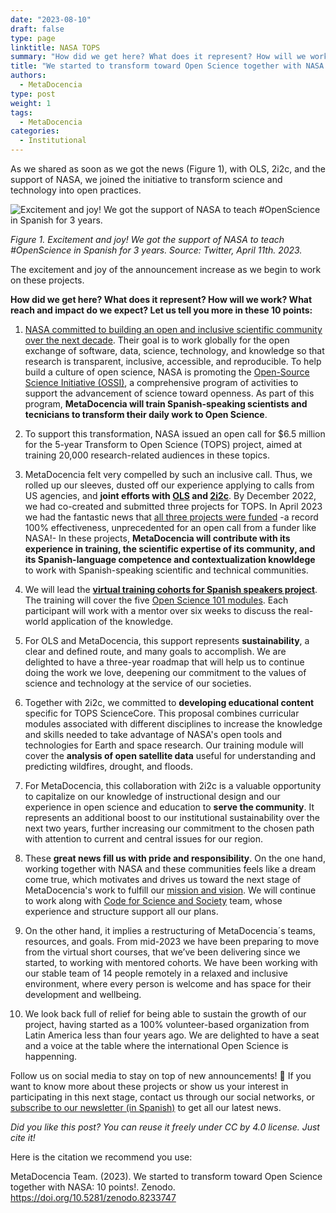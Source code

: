 ```yaml
---
date: "2023-08-10"
draft: false
type: page
linktitle: NASA TOPS
summary: "How did we get here? What does it represent? How will we work? What reach and impact do we expect?  Let us tell you more in these 10 points"
title: "We started to transform toward Open Science together with NASA: 10 points!"
authors:
  - MetaDocencia
type: post
weight: 1
tags: 
  - MetaDocencia 
categories:
  - Institutional
---
```


As we shared as soon as we got the news (Figure 1), with OLS, 2i2c, and the support of NASA, we joined the initiative to transform science and technology into open practices.

![Excitement and joy! We got the support of NASA to teach #OpenScience in Spanish for 3 years.](https://www.metadocencia.org/img/NASAtweet.jpg)

*Figure 1. Excitement and joy! We got the support of NASA to teach #OpenScience in Spanish for 3 years.* 
*Source: Twitter, April 11th. 2023.*

The excitement and joy of the announcement increase as we begin to work on these projects.

**How did we get here? What does it represent? How will we work? What reach and impact do we expect?  Let us tell you more in these 10 points:**

1. [NASA committed to building an open and inclusive scientific community over the next decade](https://science.nasa.gov/open-science-overview). Their goal is to work globally for the open exchange of software, data, science, technology, and knowledge so that research is transparent, inclusive, accessible, and reproducible. To help build a culture of open science, NASA is promoting the [Open-Source Science Initiative (OSSI)](https://science.nasa.gov/open-science-overview), a comprehensive program of activities to support the advancement of science toward openness. As part of this program, **MetaDocencia will train Spanish-speaking scientists and tecnicians to transform their daily work to Open Science**.

2. To support this transformation, NASA issued an open call for $6.5 million for the 5-year Transform to Open Science (TOPS) project, aimed at training 20,000 research-related audiences in these topics.
   
3. MetaDocencia felt very compelled by such an inclusive call. Thus, we rolled up our sleeves, dusted off our experience applying to calls from US agencies, and **joint efforts with [OLS](https://openlifesci.org/) and [2i2c](https://2i2c.org/)**. By December 2022, we had co-created and submitted three projects for TOPS. In April 2023 we had the fantastic news that [all three projects were funded](https://www.nasa.gov/centers/marshall/news/releases/2023/nasa-boosts-open-science-through-innovative-training) -a record 100% effectiveness, unprecedented for an open call from a funder like NASA!- In these projects, **MetaDocencia will contribute with its experience in training, the scientific expertise of its community, and its Spanish-language competence and contextualization knowldege** to work with Spanish-speaking scientific and technical communities.
   
4. We will lead the **[virtual training cohorts for Spanish speakers project](https://zenodo.org/record/8215456)**. The training will cover the five [Open Science 101 modules](https://nasa.github.io/Transform-to-Open-Science/open-science-101/). Each participant will work with a mentor over six weeks to discuss the real-world application of the knowledge.
   
5. For OLS and MetaDocencia, this support represents **sustainability**, a clear and defined route, and many goals to accomplish. We are delighted to have a three-year roadmap that will help us to continue doing the work we love, deepening our commitment to the values of science and technology at the service of our societies.

6. Together with 2i2c, we committed to **developing educational content** specific for TOPS ScienceCore. This proposal combines curricular modules associated with different disciplines to increase the knowledge and skills needed to take advantage of NASA's open tools and technologies for Earth and space research. Our training module will cover the **analysis of open satellite data** useful for understanding and predicting wildfires, drought, and floods.
    
7. For MetaDocencia, this collaboration with 2i2c is a valuable opportunity to capitalize on our knowledge of instructional design and our experience in open science and education to **serve the community**. It represents an additional boost to our institutional sustainability over the next two years, further increasing our commitment to the chosen path with attention to current and central issues for our region.

8. These **great news fill us with pride and responsibility**. On the one hand, working together with NASA and these communities feels like a dream come true, which motivates and drives us toward the next stage of MetaDocencia's work to fulfill our [mission and vision](https://www.metadocencia.org/en/authors/metadocencia/). We will continue to work along with [Code for Science and Society](https://www.codeforsociety.org/) team, whose experience and structure support all our plans.
   
9. On the other hand, it implies a restructuring of MetaDocencia´s teams, resources, and goals. From mid-2023 we have been preparing to move from the virtual short courses, that we’ve been delivering since we started, to working with mentored cohorts. We have been working with our stable team of 14 people remotely in a relaxed and inclusive environment, where every person is welcome and has space for their development and wellbeing.
    
10. We look back full of relief for being able to sustain the growth of our project, having started as a 100% volunteer-based organization from Latin America less than four years ago. We are delighted to have a seat and a voice at the table where  the international Open Science is happenning.
    
Follow us on social media to stay on top of new announcements! 🚀 If you want to know more about these projects or show us your interest in participating in this next stage, contact us through our social networks, or [subscribe to our newsletter (in Spanish)](https://netlify.us19.list-manage.com/subscribe/post?u=92fb89ce82f9689a3b083bb35&amp;id=d8187ceaf7) to get all our latest news.

*Did you like this post? You can reuse it freely under CC by 4.0 license. Just cite it!*

Here is the citation we recommend you use: 

MetaDocencia Team. (2023). We started to transform toward Open Science together with NASA: 10 points!. Zenodo. https://doi.org/10.5281/zenodo.8233747

